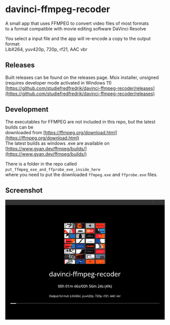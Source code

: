 # davinci-ffmpeg-recoder  
A small app that uses FFMPEG to convert video files of most formats  
to a format compatible with movie editing software DaVinci Resolve  

You select a input file and the app will re-encode a copy to the output format:  
LibX264, yuv420p, 720p, rf21, AAC vbr

## Releases  
Built releases can be found on the releases page. Msix installer, unsigned (requires developer mode activated in Windows 11)  
[https://github.com/studiefredfredrik/davinci-ffmpeg-recoder/releases](https://github.com/studiefredfredrik/davinci-ffmpeg-recoder/releases)

## Development  
The executables for FFMPEG are not included in this repo, but the latest builds can be  
downloaded from [https://ffmpeg.org/download.html](https://ffmpeg.org/download.html)  
The latest builds as windows .exe are available on [https://www.gyan.dev/ffmpeg/builds/](https://www.gyan.dev/ffmpeg/builds/)  

There is a folder in the repo called `put_ffmpeg_exe_and_ffprobe_exe_inside_here`  
where you need to put the downloaded `ffmpeg.exe` and `ffprobe.exe` files.

## Screenshot
![Screenshot.png](doc/Screenshot.png)
